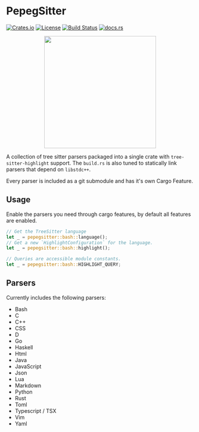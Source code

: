 PepegSitter
===========

[![Crates.io][crates-badge]][crates-url]
[![License][mit-badge]][mit-url]
[![Build Status][actions-badge]][actions-url]
[![docs.rs][docsrs-badge]][docsrs-url]

[crates-badge]: https://img.shields.io/crates/v/pepegsitter.svg
[crates-url]: https://crates.io/crates/pepegsitter
[mit-badge]: https://img.shields.io/badge/license-MIT-blue.svg
[mit-url]: https://github.com/dav1dde/pepegsitter/blob/master/LICENSE
[actions-badge]: https://github.com/Dav1dde/pepegsitter/workflows/CI/badge.svg
[actions-url]: https://github.com/Dav1dde/pepegsitter/actions?query=workflow%3ACI+branch%3Amaster
[docsrs-badge]: https://img.shields.io/docsrs/pepegsitter
[docsrs-url]: https://docs.rs/pepegsitter


<p align="center">
    <img width="auto" height="300px" src="https://user-images.githubusercontent.com/255721/198038819-bb22cd9d-f8d3-4d71-84ac-5d4f86b8b4e8.png" />
</p>

A collection of tree sitter parsers packaged into a single crate with `tree-sitter-highlight` support.
The `build.rs` is also tuned to statically link parsers that depend on `libstdc++`.

Every parser is included as a git submodule and has it's own Cargo Feature.

## Usage

Enable the parsers you need through cargo features, by default all features are enabled.

```rust
// Get the TreeSitter language
let _ = pepegsitter::bash::language();
// Get a new `HighlightConfiguration` for the language.
let _ = pepegsitter::bash::highlight();

// Queries are accessible module constants.
let _ = pepegsitter::bash::HIGHLIGHT_QUERY;
```

## Parsers

Currently includes the following parsers:

* Bash
* C
* C++
* CSS
* D
* Go
* Haskell
* Html
* Java
* JavaScript
* Json
* Lua
* Markdown
* Python
* Rust
* Toml
* Typescript / TSX
* Vim
* Yaml
